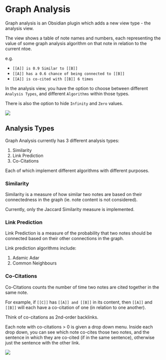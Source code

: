 # Graph Analysis

Graph analysis is an Obsidian plugin which adds a new view type - the analysis
view.

The view shows a table of note names and numbers, each representing the value of
some graph analysis algorithm on that note in relation to the current ntoe.

e.g.

- `[[A]] is 0.9 Similar to [[B]]`
- `[[A]] has a 0.6 chance of being connected to [[B]]`
- `[[A]] is co-cited with [[B]] 6 times`

In the analysis view, you have the option to choose between different
`Analysis Types`, and different `Algorithms` within those types.

There is also the option to hide `Infinity` and `Zero` values.

![](https://i.imgur.com/rYxYPCS.png)

## Analysis Types

Graph Analysis currently has 3 different analysis types:

1. Similarity
2. Link Prediction
3. Co-Citations

Each of which implement different algorithms with different purposes.

### Similarity

Similarity is a measure of how similar two notes are based on their
connectedness in the graph (ie. note content is not considered).

Currently, only the Jaccard Similarity measure is implemented.

### Link Prediction

Link Prediction is a measure of the probability that two notes should be
connected based on their other connections in the graph.

Link prediction algorithms include:

1. Adamic Adar
2. Common Neighbours

### Co-Citations

Co-Citations counts the number of time two notes are cited together in the same
note.

For example, if `[[C]]` has `[[A]] and [[B]]` in its content, then `[[A]]` and
`[[B]]` will each have a co-citation of one (in relation to one another).

Think of co-citations as 2nd-order backlinks.

Each note with co-citations > 0 is given a drop down menu. Inside each drop
down, you can see which note co-cites those two notes, and the sentence in which
they are co-cited (if in the same sentence), otherwise just the sentence with
the other link.

![](https://i.imgur.com/9yspOkN.png)
